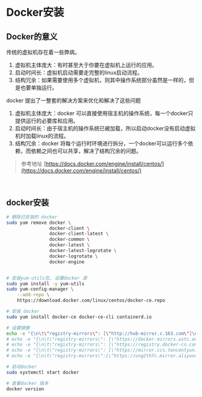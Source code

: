 # Docker安装

## Docker的意义

传统的虚拟机存在着一些弊病。

1. 虚拟机主体庞大：有时甚至大于你要在虚拟机上运行的应用。
2. 启动时间长：虚拟机启动需要走完整的linux启动流程。
3. 结构冗余：如果需要使用多个虚拟机，则其中操作系统部分虽然是一样的，但是也要单独运行。
   
docker 提出了一整套的解决方案来优化和解决了这些问题
1. 虚拟机主体庞大：docker 可以直接使用宿主机的操作系统，每一个docker只提供运行的必要库和应用。
2. 启动时间长：由于宿主机的操作系统已被加载，所以启动docker没有启动虚拟机时加载linux的流程。
3. 结构冗余：docker 将每个运行时环境进行拆分，一个docker可以运行多个依赖，而依赖之间也可以共享，解决了结构冗余的问题。

> 参考地址 [https://docs.docker.com/engine/install/centos/](https://docs.docker.com/engine/install/centos/)

<br>

## docker安装

```sh
# 删除已安装的 docker
sudo yum remove docker \
                docker-client \
                docker-client-latest \
                docker-common \
                docker-latest \
                docker-latest-logrotate \
                docker-logrotate \
                docker-engine


# 安装yum-utils包, 设置docker 源
sudo yum install -y yum-utils
sudo yum-config-manager \
    --add-repo \
    https://download.docker.com/linux/centos/docker-ce.repo

# 安装 docker
sudo yum install docker-ce docker-ce-cli containerd.io

# 设置镜像
echo -e "{\n\t\"registry-mirrors\": [\"http://hub-mirror.c.163.com\"]\n}" > /etc/docker/daemon.json
# echo -e "{\n\t\"registry-mirrors\": [\"https://docker.mirrors.ustc.edu.cn\"]\n}" > /etc/docker/daemon.json
# echo -e "{\n\t\"registry-mirrors\": [\"https://registry.docker-cn.com\"]\n}" > /etc/docker/daemon.json
# echo -e "{\n\t\"registry-mirrors\": [\"https://mirror.ccs.tencentyun.com\"]\n}" > /etc/docker/daemon.json
# echo -e "{\n\t\"registry-mirrors\":[\"https://ung2thfc.mirror.aliyuncs.com\"]\n}" > /etc/docker/daemon.json

# 启动docker
sudo systemctl start docker

# 查看docker 版本
docker version
```




